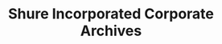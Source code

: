 ---
layout: repo
title: "Shure Incorporated Corporate Archives"
id: 15592
permalink: repos/15592/
---